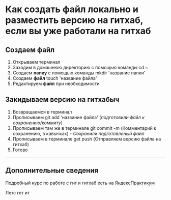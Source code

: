 # Как создать файл локально и разместить версию на гитхаб, если вы уже работали на гитхаб

## Создаем файл

1. Открываем терминал  
2. Заходим в домашнюю директорию с помощью команды cd ~  
3. Создаем __папку__ с помощью команды mkdir 'название папки'  
4. Создаем __файл__ touch 'название файла'  
5. Редактируем __файл__ при необходимости  

## Закидываем версию на гитхабыч

1. Возвращаемся в терминал  
2. Прописываем git add 'название файла' (_подготовили файл к сохранению/коммиту_)  
3. Прописываем там же в терминале git commit -m (Комментарий к сохранению, в кавычках) - _Сохранили подготовленый файл_  
4. Прописываем в терминале get push (Отправляем версию файла на гитхаб)  
5. Готово

---

## Дополнительные сведения  
Подробный курс по работе с гит и гитхаб есть на [ЯндексПрактикум](https://practicum.yandex.ru/git-basics/?from=catalog 'Да, да, ЖМЯКАЙ!')

Летс гет ит